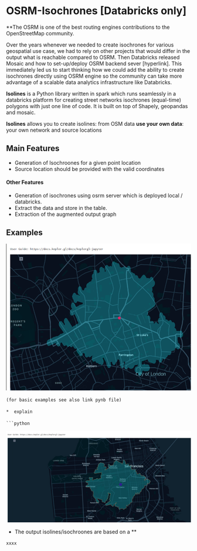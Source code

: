 # OSRM-Isochrones [Databricks only] 

**The OSRM is one of the best routing engines contributions to the OpenStreetMap community.

Over the years whenever we needed to create isochrones for various geospatial use case, we had to rely on other projects that would differ in the output what is reachable compared to OSRM. Then Databricks released Mosaic and how to set-up/deploy OSRM backend sever [hyperlink]. This immediately led us to start thinking how we could add the ability to create isochrones directly using OSRM engine so the community can take more advantage of a scalable data analytics infrastructure like Databricks.

**Isolines** is a Python library written in spark which runs seamlessly in a databricks platform for creating street networks isochrones (equal-time) polygons with just one line of code. It is built on top of Shapely, geopandas and mosaic.

**Isolines** allows you to create isolines:
from OSM data **use your own data**: your own network and source locations

## Main Features
   * Generation of Isochroones for a given point location
   * Source location should be provided with the valid coordinates
 
  #### Other Features
  * Generation of isochrones using osrm server which is deployed local  / databricks.
  * Extract the data and store in the table.
  * Extraction of the augmented output graph
  

## Examples

![](docs/pics/Isochrones_London.png)
```
(for basic examples see also link pynb file)

*  explain

```python
```
![](docs/pics/Isochrones_Sanfransisco.png)
* The output isolines/isochroones are based on a **

```python
xxxx
```

